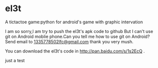 el3t
====

A tictactoe game:python for android's game with graphic intervation

I am so sorry,I am try to push the el3t's apk code to github But I can't use git on Android moblie phone.Can you tell me how to use git on Android?Send email to 1335778502lfc@gmail.com thank you very mush.

You can download the el3t's code in http://pan.baidu.com/s/1s2EcQ .

just a test
